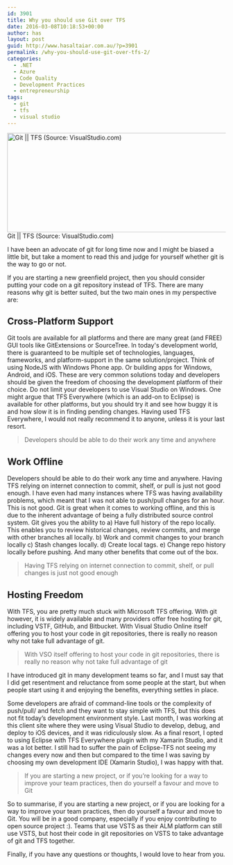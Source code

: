 ```yaml
---
id: 3901
title: Why you should use Git over TFS
date: 2016-03-08T10:18:53+00:00
author: has
layout: post
guid: http://www.hasaltaiar.com.au/?p=3901
permalink: /why-you-should-use-git-over-tfs-2/
categories:
  - .NET
  - Azure
  - Code Quality
  - Development Practices
  - entrepreneurship
tags:
  - git
  - tfs
  - visual studio
---
```

<img class="size-full wp-image-3911" src="https://www.hasaltaiar.com.au/wp-content/uploads/2016/03/git-or-vs.png" alt="Git || TFS (Source: VisualStudio.com)" width="525" height="229" data-recalc-dims="1" /><br />
<span>Git || TFS (Source: VisualStudio.com)</span> 

I have been an advocate of git for long time now and I might be biased a little bit, but take a moment to read this and judge for yourself whether git is the way to go or not.

If you are starting a new greenfield project, then you should consider putting your code on a git repository instead of TFS. There are many reasons why git is better suited, but the two main ones in my perspective are:

## Cross-Platform Support

Git tools are available for all platforms and there are many great (and FREE) GUI tools like GitExtensions or SourceTree. In today's development world, there is guaranteed to be multiple set of technologies, languages, frameworks, and platform-support in the same solution/project. Think of using NodeJS with Windows Phone app. Or building apps for Windows, Android, and iOS. These are very common solutions today and developers should be given the freedom of choosing the development platform of their choice. Do not limit your developers to use Visual Studio on Windows. One might argue that TFS Everywhere (which is an add-on to Eclipse) is available for other platforms, but you should try it and see how buggy it is and how slow it is in finding pending changes. Having used TFS Everywhere, I would not really recommend it to anyone, unless it is your last resort.

<blockquote><p>Developers should be able to do their work any time and anywhere</p></blockquote> 

## Work Offline
Developers should be able to do their work any time and anywhere. Having TFS relying on internet connection to commit, shelf, or pull is just not good enough. I have even had many instances where TFS was having availability problems, which meant that I was not able to push/pull changes for an hour. This is not good. Git is great when it comes to working offline, and this is due to the inherent advantage of being a fully distributed source control system. Git gives you the ability to a) Have full history of the repo locally. This enables you to review historical changes, review commits, and merge with other branches all locally. b) Work and commit changes to your branch locally c) Stash changes locally. d) Create local tags. e) Change repo history locally before pushing. And many other benefits that come out of the box. 

<blockquote><p> 
Having TFS relying on internet connection to commit, shelf, or pull changes is just not good enough
</p></blockquote> 

## Hosting Freedom
With TFS, you are pretty much stuck with Microsoft TFS offering. With git however, it is widely available and many providers offer free hosting for git, including VSTF, GitHub, and Bitbucket. With Visual Studio Online itself offering you to host your code in git repositories, there is really no reason why not take full advantage of git.

<blockquote><p>With VSO itself offering to host your code in git repositories, there is really no reason why not take full advantage of git</p></blockquote> 
I have introduced git in many development teams so far, and I must say that I did get resentment and reluctance from some people at the start, but when people start using it and enjoying the benefits, everything settles in place.

Some developers are afraid of command-line tools or the complexity of push/pull/ and fetch and they want to stay simple with TFS, but this does not fit today&#8217;s development environment style. Last month, I was working at this client site where they were using Visual Studio to develop, debug, and deploy to iOS devices, and it was ridiculously slow. As a final resort, I opted to using Eclipse with TFS Everywhere plugin with my Xamarin Studio, and it was a lot better. I still had to suffer the pain of Eclipse-TFS not seeing my changes every now and then but compared to the time I was saving by choosing my own development IDE (Xamarin Studio), I was happy with that.

<blockquote><p>If you are starting a new project, or if you&#8217;re looking for a way to improve your team practices, then do yourself a favour and move to Git</p></blockquote>
So to summarise, if you are starting a new project, or if you are looking for a way to improve your team practices, then do yourself a favour and move to Git. You will be in a good company, especially if you enjoy contributing to open source project :). Teams that use VSTS as their ALM platform can still use VSTS, but host their code in git repositories on VSTS to take advantage of git and TFS together.

Finally, if you have any questions or thoughts, I would love to hear from you.
